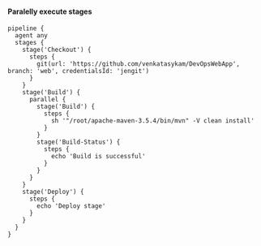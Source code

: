 
#### Paralelly execute stages

    pipeline {
      agent any
      stages {
        stage('Checkout') {
          steps {
            git(url: 'https://github.com/venkatasykam/DevOpsWebApp', branch: 'web', credentialsId: 'jengit')
          }
        }
        stage('Build') {
          parallel {
            stage('Build') {
              steps {
                sh '"/root/apache-maven-3.5.4/bin/mvn" -V clean install'
              }
            }
            stage('Build-Status') {
              steps {
                echo 'Build is successful'
              }
            }
          }
        }
        stage('Deploy') {
          steps {
            echo 'Deploy stage'
          }
        }
      }
    }
